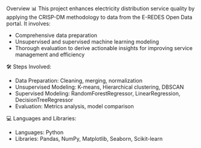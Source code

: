 Overview
📊 This project enhances electricity distribution service quality by applying the CRISP-DM methodology to data from the E-REDES Open Data portal. It involves:
  
  - Comprehensive data preparation
  - Unsupervised and supervised machine learning modeling
  - Thorough evaluation to derive actionable insights for improving service management and efficiency

  
🛠️ Steps Involved:

  - Data Preparation: Cleaning, merging, normalization
  - Unsupervised Modeling: K-means, Hierarchical clustering, DBSCAN
  - Supervised Modeling: RandomForestRegressor, LinearRegression, DecisionTreeRegressor
  - Evaluation: Metrics analysis, model comparison


💻 Languages and Libraries:

  - Languages: Python
  - Libraries: Pandas, NumPy, Matplotlib, Seaborn, Scikit-learn
